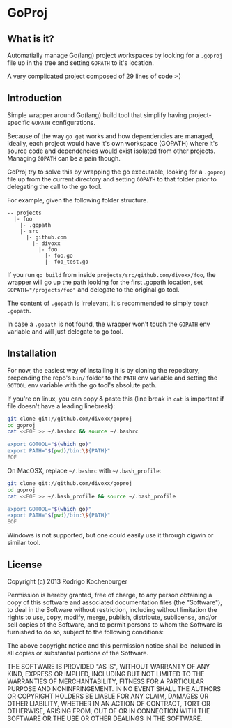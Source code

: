 GoProj
======

What is it?
-----------

Automatially manage Go(lang) project workspaces by looking for a `.goproj` file up in the tree and setting
`GOPATH` to it's location.

A very complicated project composed of 29 lines of code :-)

Introduction
------------

Simple wrapper around Go(lang) build tool that simplify having project-specific `GOPATH` configurations.

Because of the way `go get` works and how dependencies are managed, ideally, each project would have it's 
own workspace (GOPATH) where it's source code and dependencies would exist isolated from other projects.
Managing `GOPATH` can be a pain though.

GoProj try to solve this by wrapping the go executable, looking for a `.goproj` file up from the current
directory and setting `GOPATH` to that folder prior to delegating the call to the go tool.

For example, given the following folder structure.

```
-- projects
  |- foo
    |- .gopath
    |- src
      |- github.com
        |- divoxx
          |- foo
            |- foo.go
            |- foo_test.go
```

If you run `go build` from inside `projects/src/github.com/divoxx/foo`, the wrapper will go up the path
looking for the first .gopath location, set `GOPATH="/projects/foo"` and delegate to the original go tool.

The content of `.gopath` is irrelevant, it's recommended to simply `touch .gopath`.

In case a `.gopath` is not found, the wrapper won't touch the `GOPATH` env variable and will just delegate
to go tool.

Installation
------------

For now, the easiest way of installing it is by cloning the repository, prepending the repo's `bin/` folder to 
the `PATH` env variable and setting the `GOTOOL` env variable with the go tool's absolute path.

If you're on linux, you can copy & paste this (line break in `cat` is important if file doesn't have a leading linebreak):

```bash
git clone git://github.com/divoxx/goproj
cd goproj
cat <<EOF >> ~/.bashrc && source ~/.bashrc

export GOTOOL="$(which go)"
export PATH="$(pwd)/bin:\${PATH}"
EOF
```

On MacOSX, replace `~/.bashrc` with `~/.bash_profile`:

```bash
git clone git://github.com/divoxx/goproj
cd goproj
cat <<EOF >> ~/.bash_profile && source ~/.bash_profile

export GOTOOL="$(which go)"
export PATH="$(pwd)/bin:\${PATH}"
EOF
```

Windows is not supported, but one could easily use it through cigwin or similar tool.

License
-------

Copyright (c) 2013 Rodrigo Kochenburger <divoxx at gmail dot com>

Permission is hereby granted, free of charge, to any person obtaining a copy of this software and associated documentation files (the "Software"), to deal in the Software without restriction, including without limitation the rights to use, copy, modify, merge, publish, distribute, sublicense, and/or sell copies of the Software, and to permit persons to whom the Software is furnished to do so, subject to the following conditions:

The above copyright notice and this permission notice shall be included in all copies or substantial portions of the Software.

THE SOFTWARE IS PROVIDED "AS IS", WITHOUT WARRANTY OF ANY KIND, EXPRESS OR IMPLIED, INCLUDING BUT NOT LIMITED TO THE WARRANTIES OF MERCHANTABILITY, FITNESS FOR A PARTICULAR PURPOSE AND NONINFRINGEMENT. IN NO EVENT SHALL THE AUTHORS OR COPYRIGHT HOLDERS BE LIABLE FOR ANY CLAIM, DAMAGES OR OTHER LIABILITY, WHETHER IN AN ACTION OF CONTRACT, TORT OR OTHERWISE, ARISING FROM, OUT OF OR IN CONNECTION WITH THE SOFTWARE OR THE USE OR OTHER DEALINGS IN THE SOFTWARE.